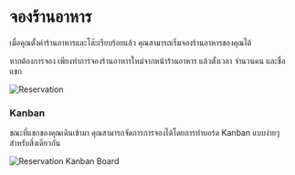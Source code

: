 <!-- add-breadcrumbs -->
# จองร้านอาหาร

เมื่อคุณตั้งค่าร้านอาหารและโต๊ะเรียบร้อยแล้ว คุณสามารถเริ่มจองร้านอาหารของคุณได้

หากต้องการจอง เพียงทำการจองร้านอาหารใหม่จากหน้าร้านอาหาร แล้วตั้งเวลา จำนวนคน และชื่อแขก

<img class="screenshot" alt="Reservation" src="{{docs_base_url}}/assets/img/restaurant/reservation.png">

### Kanban

ขณะที่แขกของคุณเดินเข้ามา คุณสามารถจัดการการจองได้โดยการทำบอร์ด Kanban แบบง่ายๆ สำหรับสิ่งเดียวกัน

<img class="screenshot" alt="Reservation Kanban Board" src="{{docs_base_url}}/assets/img/restaurant/reservation-kanban.png">
